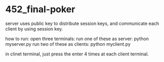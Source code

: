 # 452_final-poker
server uses public key to distribute session keys, and communicate each client by using session key.

how to run:
open three terminals:
run one of these as server:
  python myserver.py
run two of these as clients:
  python myclient.py


in clinet terminal, just press the enter 4 times at each client terminal. 
